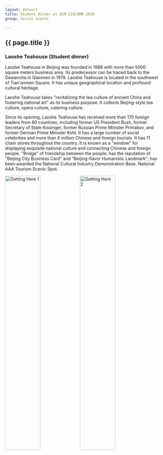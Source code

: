 ```yaml
---
layout: default
title: Student dinner at ACM SIGCOMM 2019
group: Social events

---
```




## {{ page.title }}

### Laoshe Teahouse (Student dinner)

Laoshe Teahouse in Beijing was founded in 1988 with more than 5000 square meters business area. Its predecessor can be traced back to the Dawancha in Qianmen in 1979. Laoshe Teahouse is located in the southwest of Tian&apos;anmen Square. It has unique geographical location and profound cultural heritage.

Laoshe Teahouse takes &quot;revitalizing the tea culture of ancient China and fostering national art&quot; as its business purpose. It collects Beijing-style tea culture, opera culture, catering culture.

Since its opening, Laoshe Teahouse has received more than 170 foreign leaders from 80 countries, including former US President Bush, former Secretary of State Kissinger, former Russian Prime Minister Primakov, and former German Prime Minister Kohl. It has a large number of social celebrities and more than 6 million Chinese and foreign tourists. It has 11 chain stores throughout the country. It is known as a &quot;window&quot; for displaying exquisite national culture and connecting Chinese and foreign people. &quot;Bridge&quot; of friendship between the people; has the reputation of &quot;Beijing City Business Card&quot; and &quot;Beijing-flavor Humanistic Landmark&quot;; has been awarded the National Cultural Industry Demonstration Base, National AAA Tourism Scenic Spot.

<div class="imagetext">
    <img src="{{ site.baseurl }}/images/local_info/banquet_2_1.png" style="width:48%;" alt="Getting Here 1" />
   <img src="{{ site.baseurl }}/images/local_info/banquet_2_2.png" style="width:48%;"  alt="Getting Here 2" />
</div>
